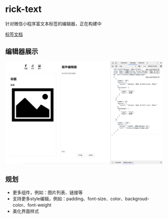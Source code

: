 # rick-text

针对微信小程序富文本标签<rich-text>的编辑器，正在构建中

[标签<rich-text>文档](https://developers.weixin.qq.com/miniprogram/dev/component/rich-text.html)

## 编辑器展示

![编辑器展示](./static/images/view.png)

## 规划

- 更多组件，例如：图片列表、链接等
- 支持更多style编辑，例如：padding、font-size、color、backgroud-color、font-weight
- 美化界面样式

